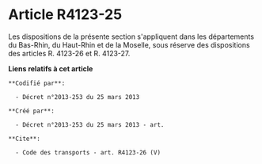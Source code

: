 # Article R4123-25

Les dispositions de la présente section s'appliquent dans les départements du Bas-Rhin, du Haut-Rhin et de la Moselle, sous
réserve des dispositions des articles R. 4123-26 et R. 4123-27.

**Liens relatifs à cet article**

	**Codifié par**:

	  - Décret n°2013-253 du 25 mars 2013

	**Créé par**:

	  - Décret n°2013-253 du 25 mars 2013 - art.

	**Cite**:

	  - Code des transports - art. R4123-26 (V)
